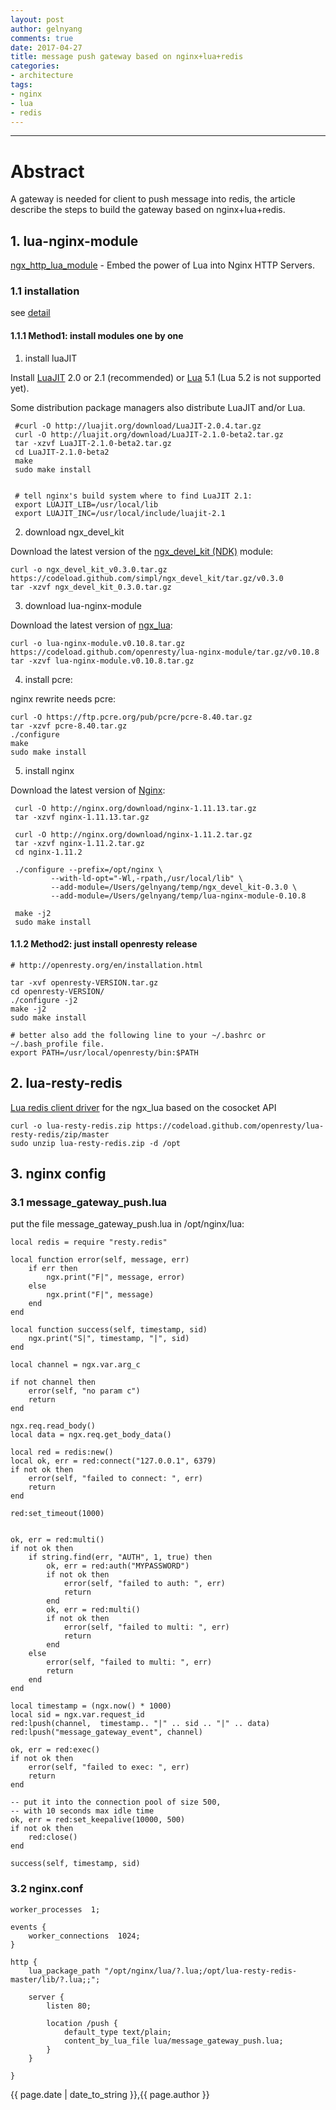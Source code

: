 ```yaml
---
layout: post
author: gelnyang
comments: true
date: 2017-04-27
title: message push gateway based on nginx+lua+redis
categories:
- architecture
tags:
- nginx
- lua
- redis
---
```

---

# Abstract

A gateway is needed for client to push message into redis, the article describe the steps 
to build the gateway based on nginx+lua+redis.

## 1. lua-nginx-module

[ngx_http_lua_module](https://github.com/openresty/lua-nginx-module) - Embed the power of Lua into Nginx HTTP Servers.



### 1.1 installation

see [detail](https://github.com/openresty/lua-nginx-module#installation)

#### 1.1.1 Method1: install modules one by one

1) install luaJIT

Install [LuaJIT](http://luajit.org/download.html) 2.0 or 2.1 (recommended) or [Lua](http://www.lua.org/) 5.1 (Lua 5.2 is not supported yet). 

Some distribution package managers also distribute LuaJIT and/or Lua.

```
 #curl -O http://luajit.org/download/LuaJIT-2.0.4.tar.gz
 curl -O http://luajit.org/download/LuaJIT-2.1.0-beta2.tar.gz
 tar -xzvf LuaJIT-2.1.0-beta2.tar.gz
 cd LuaJIT-2.1.0-beta2
 make
 sudo make install
 
 
 # tell nginx's build system where to find LuaJIT 2.1:
 export LUAJIT_LIB=/usr/local/lib
 export LUAJIT_INC=/usr/local/include/luajit-2.1
```

2) download ngx_devel_kit

Download the latest version of the [ngx_devel_kit (NDK)](https://github.com/simpl/ngx_devel_kit/tags) module: 
    
```
curl -o ngx_devel_kit_v0.3.0.tar.gz https://codeload.github.com/simpl/ngx_devel_kit/tar.gz/v0.3.0
tar -xzvf ngx_devel_kit_0.3.0.tar.gz

```

3) download lua-nginx-module

Download the latest version of [ngx_lua](https://github.com/openresty/lua-nginx-module/tags):  
    
```
curl -o lua-nginx-module.v0.10.8.tar.gz https://codeload.github.com/openresty/lua-nginx-module/tar.gz/v0.10.8
tar -xzvf lua-nginx-module.v0.10.8.tar.gz
```

4) install pcre:

nginx rewrite needs pcre:
```
curl -O https://ftp.pcre.org/pub/pcre/pcre-8.40.tar.gz
tar -xzvf pcre-8.40.tar.gz
./configure
make
sudo make install
```

5) install nginx

Download the latest version of [Nginx](http://nginx.org/): 
    
```
 curl -O http://nginx.org/download/nginx-1.11.13.tar.gz
 tar -xzvf nginx-1.11.13.tar.gz
 
 curl -O http://nginx.org/download/nginx-1.11.2.tar.gz
 tar -xzvf nginx-1.11.2.tar.gz
 cd nginx-1.11.2

 ./configure --prefix=/opt/nginx \
         --with-ld-opt="-Wl,-rpath,/usr/local/lib" \
         --add-module=/Users/gelnyang/temp/ngx_devel_kit-0.3.0 \
         --add-module=/Users/gelnyang/temp/lua-nginx-module-0.10.8

 make -j2
 sudo make install

```


#### 1.1.2 Method2: just install openresty release

```
# http://openresty.org/en/installation.html

tar -xvf openresty-VERSION.tar.gz
cd openresty-VERSION/
./configure -j2
make -j2
sudo make install

# better also add the following line to your ~/.bashrc or ~/.bash_profile file.
export PATH=/usr/local/openresty/bin:$PATH

```


## 2. lua-resty-redis

[Lua redis client driver](https://github.com/openresty/lua-resty-redis#redis-transactions) for the ngx_lua based on the cosocket API


```
curl -o lua-resty-redis.zip https://codeload.github.com/openresty/lua-resty-redis/zip/master
sudo unzip lua-resty-redis.zip -d /opt
```


## 3. nginx config

### 3.1 message_gateway_push.lua

put the file message_gateway_push.lua in /opt/nginx/lua:

```
local redis = require "resty.redis"

local function error(self, message, err)
    if err then
        ngx.print("F|", message, error)
    else
        ngx.print("F|", message)
    end
end

local function success(self, timestamp, sid)
    ngx.print("S|", timestamp, "|", sid)
end

local channel = ngx.var.arg_c

if not channel then
    error(self, "no param c")
    return
end

ngx.req.read_body()
local data = ngx.req.get_body_data()

local red = redis:new()
local ok, err = red:connect("127.0.0.1", 6379)
if not ok then
    error(self, "failed to connect: ", err)
    return
end

red:set_timeout(1000)


ok, err = red:multi()
if not ok then
    if string.find(err, "AUTH", 1, true) then
        ok, err = red:auth("MYPASSWORD")
        if not ok then
            error(self, "failed to auth: ", err)
            return
        end
        ok, err = red:multi()
        if not ok then
            error(self, "failed to multi: ", err)
            return
        end
    else
        error(self, "failed to multi: ", err)
        return  
    end
end

local timestamp = (ngx.now() * 1000)
local sid = ngx.var.request_id
red:lpush(channel,  timestamp.. "|" .. sid .. "|" .. data)
red:lpush("message_gateway_event", channel)

ok, err = red:exec()
if not ok then
    error(self, "failed to exec: ", err)
    return
end

-- put it into the connection pool of size 500,
-- with 10 seconds max idle time
ok, err = red:set_keepalive(10000, 500)
if not ok then
    red:close()
end

success(self, timestamp, sid)

```

### 3.2 nginx.conf
```
worker_processes  1;

events {
    worker_connections  1024;
}

http {
    lua_package_path "/opt/nginx/lua/?.lua;/opt/lua-resty-redis-master/lib/?.lua;;";

    server {
        listen 80;

    	location /push {
            default_type text/plain;
            content_by_lua_file lua/message_gateway_push.lua;
    	}
    }

}
```


{{ page.date | date_to_string }},{{ page.author }}

